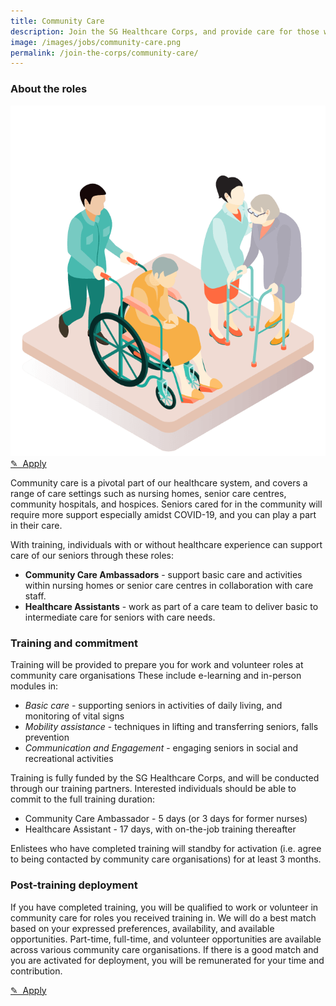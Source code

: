 ```yaml
---
title: Community Care
description: Join the SG Healthcare Corps, and provide care for those who need it
image: /images/jobs/community-care.png
permalink: /join-the-corps/community-care/
---
```


### About the roles

<div class="job-float">
  <img alt="Healthcare assistants caring for the elderly" src="/images/jobs/community-care.png">
  <a class="apply bp-button is-secondary" href="https://go.gov.sg/shc-commcare">
    ✎&nbsp;&nbsp;Apply
  </a>
</div>

Community care is a pivotal part of our healthcare system, and covers a range of care settings such as nursing homes, senior care centres, community hospitals, and hospices. Seniors cared for in the community will require more support especially amidst COVID-19, and you can play a part in their care.

With training, individuals with or without healthcare experience can support care of our seniors through these roles:

- **Community Care Ambassadors** - support basic care and activities within nursing homes or senior care centres in collaboration with care staff.
- **Healthcare Assistants** - work as part of a care team to deliver basic to intermediate care for seniors with care needs.

### Training and commitment
Training will be provided to prepare you for work and volunteer roles at community care organisations These include e-learning and in-person modules in:

- _Basic care_ - supporting seniors in activities of daily living, and monitoring of vital signs
- _Mobility assistance_ - techniques in lifting and transferring seniors, falls prevention
- _Communication and Engagement_ - engaging seniors in social and recreational activities

Training is fully funded by the SG Healthcare Corps, and will be conducted through our training partners. Interested individuals should be able to commit to the full training duration:

- Community Care Ambassador - 5 days (or 3 days for former nurses)
- Healthcare Assistant - 17 days, with on-the-job training thereafter

Enlistees who have completed training will standby for activation (i.e. agree to being contacted by community care organisations) for at least 3 months.

### Post-training deployment
If you have completed training, you will be qualified to work or volunteer in community care for roles you received training in. We will do a best match based on your expressed preferences, availability, and available opportunities. Part-time, full-time, and volunteer opportunities are available across various community care organisations. If there is a good match and you are activated for deployment, you will be remunerated for your time and contribution.

<a class="apply bp-button is-secondary" href="https://go.gov.sg/shc-commcare">
  ✎&nbsp;&nbsp;Apply
</a>
